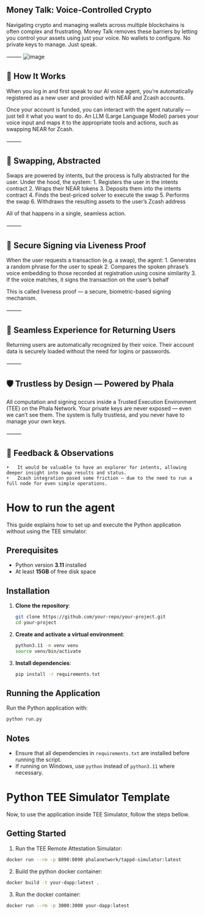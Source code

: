 
## Money Talk: Voice-Controlled Crypto

Navigating crypto and managing wallets across multiple blockchains is often complex and frustrating. Money Talk removes these barriers by letting you control your assets using just your voice. No wallets to configure. No private keys to manage. Just speak.

⸻
![image](https://github.com/user-attachments/assets/95024473-f430-443c-9500-c197da7a3b22)

## 🧠 How It Works

When you log in and first speak to our AI voice agent, you’re automatically registered as a new user and provided with NEAR and Zcash accounts.

Once your account is funded, you can interact with the agent naturally — just tell it what you want to do. An LLM (Large Language Model) parses your voice input and maps it to the appropriate tools and actions, such as swapping NEAR for Zcash.

⸻

## 🔁 Swapping, Abstracted

Swaps are powered by intents, but the process is fully abstracted for the user. Under the hood, the system:
	1.	Registers the user in the intents contract
	2.	Wraps their NEAR tokens
	3.	Deposits them into the intents contract
	4.	Finds the best-priced solver to execute the swap
	5.	Performs the swap
	6.	Withdraws the resulting assets to the user’s Zcash address

All of that happens in a single, seamless action.

⸻

## 🔐 Secure Signing via Liveness Proof

When the user requests a transaction (e.g. a swap), the agent:
	1.	Generates a random phrase for the user to speak
	2.	Compares the spoken phrase’s voice embedding to those recorded at registration using cosine similarity
	3.	If the voice matches, it signs the transaction on the user’s behalf

This is called liveness proof — a secure, biometric-based signing mechanism.

⸻

## 🔁 Seamless Experience for Returning Users

Returning users are automatically recognized by their voice. Their account data is securely loaded without the need for logins or passwords.

⸻

## 🛡️ Trustless by Design — Powered by Phala

All computation and signing occurs inside a Trusted Execution Environment (TEE) on the Phala Network. Your private keys are never exposed — even we can’t see them. The system is fully trustless, and you never have to manage your own keys.

⸻

## 🧪 Feedback & Observations
	•	It would be valuable to have an explorer for intents, allowing deeper insight into swap results and status.
	•	Zcash integration posed some friction — due to the need to run a full node for even simple operations.
 

# How to run the agent

This guide explains how to set up and execute the Python application without using the TEE simulator.

## Prerequisites

- Python version **3.11** installed
- At least **15GB** of free disk space

## Installation

1. **Clone the repository**:

   ```bash
   git clone https://github.com/your-repo/your-project.git
   cd your-project
   ```

2. **Create and activate a virtual environment**:

   ```bash
   python3.11 -m venv venv
   source venv/bin/activate
   ```

3. **Install dependencies**:

   ```bash
   pip install -r requirements.txt
   ```

## Running the Application

Run the Python application with:

```bash
python run.py
```

## Notes

- Ensure that all dependencies in `requirements.txt` are installed before running the script.
- If running on Windows, use `python` instead of `python3.11` where necessary.

# Python TEE Simulator Template

Now, to use the application inside TEE Simulator, follow the steps bellow.

## Getting Started

1. Run the TEE Remote Attestation Simulator:

```bash
docker run --rm -p 8090:8090 phalanetwork/tappd-simulator:latest
```

2. Build the python docker container:

```bash
docker build -t your-dapp:latest .
```

3. Run the docker container:

```bash
docker run --rm -p 3000:3000 your-dapp:latest
```

